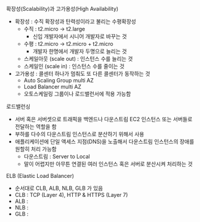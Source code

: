 확장성(Scalability)과 고가용성(High Availability)
- 확장성 : 수직 확장성과 탄력성이라고 불리는 수평확장성
  - 수직 : t2.micro -> t2.large
    - 신입 개발자에서 시니어 개발자로 바꾸는 것
  - 수평 : t2.micro -> t2.micro + t2.micro
    - 개발자 한명에서 개발자 두명으로 늘리는 것
  - 스케일아웃 (scale out) : 인스턴스 수를 늘리는 것
  - 스케일인 (scale in) : 인스턴스 수를 줄이는 것
- 고가용성 : 콜센터 하나가 멈춰도 또 다른 콜센터가 동작하는 것
  - Auto Scaling Group multi AZ
  - Load Balancer multi AZ
  - 오토스케일링 그룹이나 로드밸런서에 적용 가능함

로드밸런싱
- 서버 혹은 서버셋으로 트래픽을 백엔드나 다운스트림 EC2 인스턴스 또는 서버들로 전달하는 역할을 함
- 부하를 다수의 다운스트림 인스턴스로 분산하기 위해서 사용
- 애플리케이션에 단일 액세스 지점(DNS)을 노출해서 다운스트림 인스턴스의 장애를 원할히 처리 가능함
  - 다운스트림 : Server to Local
  - 말이 어렵지만 아무튼 연결된 여러 인스턴스 혹은 서버로 분산시켜 처리하는 것

ELB (Elastic Load Balancer)
- 순서대로 CLB, ALB, NLB, GLB 가 있음
- CLB : TCP (Layer 4), HTTP & HTTPS (Layer 7)
- ALB : 
- NLB : 
- GLB : 